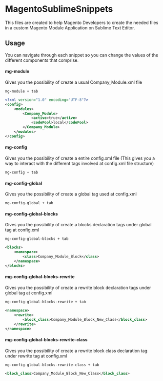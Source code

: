 # MagentoSublimeSnippets

This files are created to help Magento Developers to create the needed files in a custom Magento Module Application on Sublime Text Editor.

## Usage

You can navigate through each snippet so you can change the values of the different components that comprise.

#### mg-module

Gives you the possibility of create a usual Company_Module.xml file

    mg-module + tab

```xml
<?xml version="1.0" encoding="UTF-8"?>
<config>
	<modules>
		<Company_Module>
			<active>true</active>
			<codePool>local</codePool>
		</Company_Module>
	</modules>
</config>
```

#### mg-config 

Gives you the possibility of create a entire config.xml file (This gives you a way to interact with the different tags involved at config.xml file structure)

    mg-config + tab

#### mg-config-global

Gives you the possibility of create a global tag used at config.xml

    mg-config-global + tab
    
#### mg-config-global-blocks

Gives you the possibility of create a blocks declaration tags under global tag at config.xml

    mg-config-global-blocks + tab

```xml
<blocks>
	<namespace>
		<class>Company_Module_Block</class>
	</namespace>
</blocks>
```

#### mg-config-global-blocks-rewrite

Gives you the possibility of create a rewrite block declaration tags under global tag at config.xml

    mg-config-global-blocks-rewrite + tab

```xml
<namespace>
	<rewrite>
		<block_class>Company_Module_Block_New_Class</block_class>
	</rewrite>
</namespace>
```

#### mg-config-global-blocks-rewrite-class

Gives you the possibility of create a rewrite block class declaration tag under rewrite tag at config.xml

    mg-config-global-blocks-rewrite-class + tab

```xml
<block_class>Company_Module_Block_New_Class</block_class>
```
